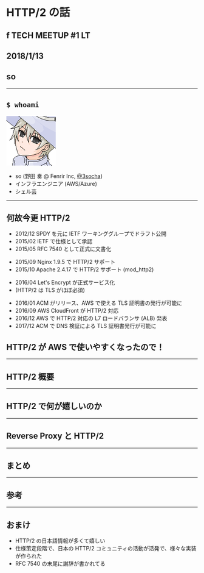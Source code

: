 # HTTP/2 の話
## f TECH MEETUP #1 LT
## 2018/1/13
## so

---

## `$ whoami`

![so](img/so.png)

* so (野田 奏 @ Fenrir Inc, [@3socha](https://twitter.com/3socha))
* インフラエンジニア (AWS/Azure)
* シェル芸

---

## 何故今更 HTTP/2

- 2012/12 SPDY を元に IETF ワーキンググループでドラフト公開
- 2015/02 IETF で仕様として承認
- 2015/05 RFC 7540 として正式に文書化

>>>

- 2015/09 Nginx 1.9.5 で HTTP/2 サポート
- 2015/10 Apache 2.4.17 で HTTP/2 サポート (mod_http2)

>>>

- 2016/04 Let's Encrypt が正式サービス化
- (HTTP/2 は TLS がほぼ必須)

>>>

- 2016/01 ACM がリリース、AWS で使える TLS 証明書の発行が可能に
- 2016/09 AWS CloudFront が HTTP/2 対応
- 2016/12 AWS で HTTP/2 対応の L7 ロードバランサ (ALB) 発表
- 2017/12 ACM で DNS 検証による TLS 証明書発行が可能に

>>>

## HTTP/2 が AWS で使いやすくなったので！

---

## HTTP/2 概要

---

## HTTP/2 で何が嬉しいのか

---

## Reverse Proxy と HTTP/2

---

## まとめ

---

## 参考

---

## おまけ

- HTTP/2 の日本語情報が多くて嬉しい
- 仕様策定段階で、日本の HTTP/2 コミュニティの活動が活発で、様々な実装が作られた
- RFC 7540 の末尾に謝辞が書かれてる
